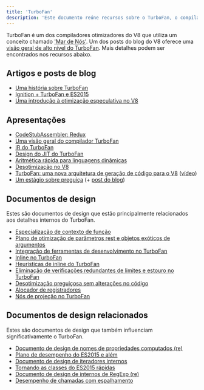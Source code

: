 ```yaml
---
title: 'TurboFan'
description: 'Este documento reúne recursos sobre o TurboFan, o compilador otimizador do V8.'
---
```

TurboFan é um dos compiladores otimizadores do V8 que utiliza um conceito chamado ['Mar de Nós'](https://darksi.de/d.sea-of-nodes/). Um dos posts do blog do V8 oferece uma [visão geral de alto nível do TurboFan](/blog/turbofan-jit). Mais detalhes podem ser encontrados nos recursos abaixo.

## Artigos e posts de blog

- [Uma história sobre TurboFan](https://benediktmeurer.de/2017/03/01/v8-behind-the-scenes-february-edition)
- [Ignition + TurboFan e ES2015](https://benediktmeurer.de/2016/11/25/v8-behind-the-scenes-november-edition)
- [Uma introdução à otimização especulativa no V8](https://ponyfoo.com/articles/an-introduction-to-speculative-optimization-in-v8)

## Apresentações

- [CodeStubAssembler: Redux](https://docs.google.com/presentation/d/1u6bsgRBqyVY3RddMfF1ZaJ1hWmqHZiVMuPRw_iKpHlY)
- [Uma visão geral do compilador TurboFan](https://docs.google.com/presentation/d/1H1lLsbclvzyOF3IUR05ZUaZcqDxo7_-8f4yJoxdMooU/edit)
- [IR do TurboFan](https://docs.google.com/presentation/d/1Z9iIHojKDrXvZ27gRX51UxHD-bKf1QcPzSijntpMJBM)
- [Design do JIT do TurboFan](https://docs.google.com/presentation/d/1sOEF4MlF7LeO7uq-uThJSulJlTh--wgLeaVibsbb3tc)
- [Aritmética rápida para linguagens dinâmicas](https://docs.google.com/a/google.com/presentation/d/1wZVIqJMODGFYggueQySdiA3tUYuHNMcyp_PndgXsO1Y)
- [Desotimização no V8](https://docs.google.com/presentation/d/1Z6oCocRASCfTqGq1GCo1jbULDGS-w-nzxkbVF7Up0u0)
- [TurboFan: uma nova arquitetura de geração de código para o V8](https://docs.google.com/presentation/d/1_eLlVzcj94_G4r9j9d_Lj5HRKFnq6jgpuPJtnmIBs88) ([vídeo](https://www.youtube.com/watch?v=M1FBosB5tjM))
- [Um estágio sobre preguiça](https://docs.google.com/presentation/d/1AVu1wiz6Deyz1MDlhzOWZDRn6g_iFkcqsGce1F23i-M) (+ [post do blog](/blog/lazy-unlinking))

## Documentos de design

Estes são documentos de design que estão principalmente relacionados aos detalhes internos do TurboFan.

- [Especialização de contexto de função](https://docs.google.com/document/d/1CJbBtqzKmQxM1Mo4xU0ENA7KXqb1YzI6HQU8qESZ9Ic)
- [Plano de otimização de parâmetros rest e objetos exóticos de argumentos](https://docs.google.com/document/d/1DvDx3Xursn1ViV5k4rT4KB8HBfBb2GdUy3wzNfJWcKM)
- [Integração de ferramentas de desenvolvimento no TurboFan](https://docs.google.com/document/d/1zl0IA7dbPffvPPkaCmLVPttq4BYIfAe2Qy8sapkYgRE)
- [Inline no TurboFan](https://docs.google.com/document/d/1l-oZOW3uU4kSAHccaMuUMl_RCwuQC526s0hcNVeAM1E)
- [Heurísticas de inline do TurboFan](https://docs.google.com/document/d/1VoYBhpDhJC4VlqMXCKvae-8IGuheBGxy32EOgC2LnT8)
- [Eliminação de verificações redundantes de limites e estouro no TurboFan](https://docs.google.com/document/d/1R7-BIUnIKFzqki0jR4SfEZb3XmLafa04DLDrqhxgZ9U)
- [Desotimização preguiçosa sem alterações no código](https://docs.google.com/document/d/1ELgd71B6iBaU6UmZ_lvwxf_OrYYnv0e4nuzZpK05-pg)
- [Alocador de registradores](https://docs.google.com/document/d/1aeUugkWCF1biPB4tTZ2KT3mmRSDV785yWZhwzlJe5xY)
- [Nós de projeção no TurboFan](https://docs.google.com/document/d/1C9P8T98P1T_r2ymuUFz2jFWLUL7gbb6FnAaRjabuOMY/edit)

## Documentos de design relacionados

Estes são documentos de design que também influenciam significativamente o TurboFan.

- [Documento de design de nomes de propriedades computados (re)](https://docs.google.com/document/d/1eH1R6_C3lRrLtXKw0jNqAsqJ3cBecrqqvfRzLpfq7VE)
- [Plano de desempenho do ES2015 e além](https://docs.google.com/document/d/1EA9EbfnydAmmU_lM8R_uEMQ-U_v4l9zulePSBkeYWmY)
- [Documento de design de iteradores internos](https://docs.google.com/document/d/13z1fvRVpe_oEroplXEEX0a3WK94fhXorHjcOMsDmR-8)
- [Tornando as classes do ES2015 rápidas](https://docs.google.com/document/d/1iCdbXuGVV8BK750wmP32eF4sCrnZ8y3Qlz0JiaLh9j8)
- [Documento de design de internos de RegExp (re)](https://docs.google.com/document/d/1MuqFjsfaRPL2ZqzVoeMRqtcAmcJSwmHljTbRIctVVUk)
- [Desempenho de chamadas com espalhamento](https://docs.google.com/document/d/1DWPizOSKqHhSJ7bdEI0HIVnner84xToEKUYqgXm3g30)
